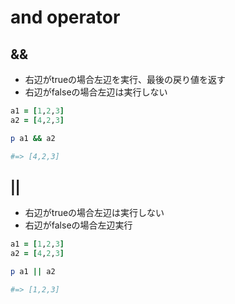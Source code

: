 # and operator
## &&
- 右辺がtrueの場合左辺を実行、最後の戻り値を返す
- 右辺がfalseの場合左辺は実行しない

```rb
a1 = [1,2,3]
a2 = [4,2,3]

p a1 && a2

#=> [4,2,3]
```

## ||
- 右辺がtrueの場合左辺は実行しない
- 右辺がfalseの場合左辺実行

```rb
a1 = [1,2,3]
a2 = [4,2,3]

p a1 || a2

#=> [1,2,3]
```


